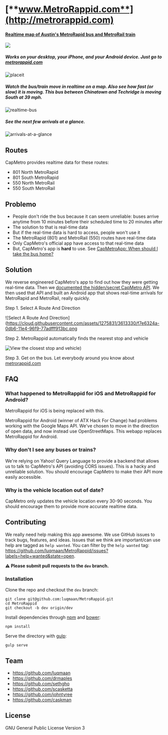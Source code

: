 [**www.MetroRappid.com**](http://metrorappid.com)
====================

#### [Realtime map of Austin's MetroRapid bus and MetroRail train](http://metrorappid.com)

[![](https://cloud.githubusercontent.com/assets/1275831/3210441/0128e4a2-eec1-11e3-8622-fc947f7c305c.png)](http://metrorappid.com)

##### Works on your desktop, your iPhone, and your Android device. Just go to [metrorappid.com](http://metrorappid.com)

![placeit](https://cloud.githubusercontent.com/assets/1275831/3565798/3078cb22-0ad3-11e4-8285-005d3c211766.jpg)


##### Watch the bus/train move in realtime on a map. Also see how fast (or slow) it is moving. This bus between Chinatown and Techridge is moving South at 39 mph.

![realtime-bus](https://cloud.githubusercontent.com/assets/1275831/3565764/29f44d6a-0ad0-11e4-9bc0-aa39e50b77a3.jpg)

##### See the next few arrivals at a glance.

![arrivals-at-a-glance](https://cloud.githubusercontent.com/assets/1275831/3565763/29f3796c-0ad0-11e4-9508-0b03d1fcd1b8.jpg)

## Routes

CapMetro provides realtime data for these routes:

- 801 North MetroRapid
- 801 South MetroRapid
- 550 North MetroRail
- 550 South MetroRail

## Problemo

- People don't ride the bus because it can seem unreliable: buses arrive anytime from 10 minutes before their scheduled time to 20 minutes after
- The solution to that is real-time data
- But if the real-time data is hard to access, people won't use it
- The MetroRapid (801) and MetroRail (550) routes have real-time data
- Only CapMetro's official app have access to that real-time data
- But, CapMetro's app is **hard** to use. See [CapMetroApp: When should I take the bus home?](https://github.com/sethgho/MetroRappidAndroid/wiki/CapMetro-App---When-should-I-take-the-bus-home)


## Solution

We reverse engineered CapMetro's app to find out how they were getting real-time data. Then we [documented the hidden/secret CapMetro API](https://github.com/luqmaan/MetroRappid/wiki/The-CapMetro-API).
We then used that API and built an Android app that shows real-time arrivals for MetroRapid and MetroRail, really quickly.

Step 1. Select A Route And Direction

![Select A Route And Direction](https://cloud.githubusercontent.com/assets/1275831/3613330/f7e6324a-0db6-11e4-96f9-77adfff913bc.png

Step 2. MetroRappid automatically finds the nearest stop and vehicle

![View the closest stop and vehicle](https://cloud.githubusercontent.com/assets/1275831/3613329/f7e0cdc8-0db6-11e4-972f-9de75b036372.png))

Step 3. Get on the bus. Let everybody around you know about [metrorappid.com](http://metrorappid.com)

## FAQ

### What happened to MetroRappid for iOS and MetroRappid for Android?

MetroRappid for iOS is being replaced with this.

MetroRappid for Android (winner of ATX Hack For Change) had problems working with the Google Maps API. We've chosen to move in the direction of open data, and now instead use OpenStreetMaps. This webapp replaces MetroRappid for Android.

### Why don't I see any buses or trains?

We're relying on Yahoo! Query Language to provide a backend that allows us to talk to CapMetro's API (avoiding CORS issues). This is a hacky and unreliable solution. You should encourage CapMetro to make their API more easily accessible.

### Why is the vehicle location out of date?

CapMetro only updates the vehicle location every 30-90 seconds. You should encourage them to provide more accurate realtime data.

## Contributing

We really need help making this app awesome. We use GitHub issues to track bugs, features, and ideas. Issues that we think are important/can use help are tagged as `help wanted`. You can filter by the `help wanted` tag: https://github.com/luqmaan/MetroRappid/issues?labels=help+wanted&state=open.

**:warning: Please submit pull requests to the `dev` branch.**

### Installation

Clone the repo and checkout the `dev` branch:

```
git clone git@github.com:luqmaan/MetroRappid.git
cd MetroRappid
git checkout -b dev origin/dev
```

Install dependencies through [npm](https://www.npmjs.org/) and [bower](http://bower.io/):

```
npm install
```

Serve the directory with [gulp](http://gulpjs.com/):

```
gulp serve
```

## Team

- https://github.com/luqmaan
- https://github.com/drmaples
- https://github.com/sethgho
- https://github.com/scasketta
- https://github.com/johntyree
- https://github.com/caskman

## License

GNU General Public License Version 3
